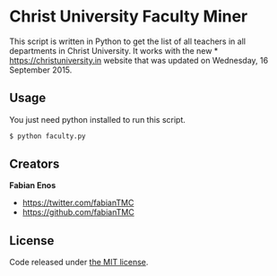 # Christ University Faculty Miner
This script is written in Python to get the list of all teachers in all departments in Christ University. It works with the new * <https://christuniversity.in> website that was updated on Wednesday, 16 September 2015.

## Usage

You just need python installed to run this script.

```sh
$ python faculty.py
```

## Creators

**Fabian Enos**
* <https://twitter.com/fabianTMC>
* <https://github.com/fabianTMC>

## License

Code released under [the MIT license](https://github.com/fabianTMC/christ-university-faculty-miner/blob/master/LICENSE).
